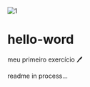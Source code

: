 ![1](https://github.com/rafaellecriistine/hello-word/assets/138160167/b30becf9-36ce-488e-8fee-2afe708e1907)


# hello-word
meu primeiro exercício 🖊️

readme in process...
